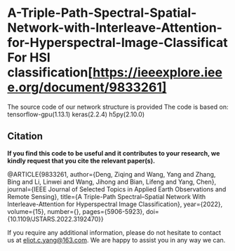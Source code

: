 # A-Triple-Path-Spectral-Spatial-Network-with-Interleave-Attention-for-Hyperspectral-Image-Classificat For HSI classification[https://ieeexplore.ieee.org/document/9833261]
The source code of our network structure is provided
The code is based on:
  tensorflow-gpu(1.13.1)
  keras(2.2.4)
  h5py(2.10.0)

Citation
---------------------

**If you find this code to be useful and it contributes to your research, we kindly request that you cite the relevant paper(s).**

  @ARTICLE{9833261,
  author={Deng, Ziqing and Wang, Yang and Zhang, Bing and Li, Linwei and Wang, Jihong and Bian, Lifeng and Yang, Chen},
  journal={IEEE Journal of Selected Topics in Applied Earth Observations and Remote Sensing}, 
  title={A Triple-Path Spectral–Spatial Network With Interleave-Attention for Hyperspectral Image Classification}, 
  year={2022},
  volume={15},
  number={},
  pages={5906-5923},
  doi={10.1109/JSTARS.2022.3192470}}


If you require any additional information, please do not hesitate to contact us at eliot.c.yang@163.com. We are happy to assist you in any way we can.
